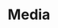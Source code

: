 ---
title: Media
layout: imageNews
permalink: /media/
collection: media
header:
    overlay_image: /assets/images/bg_media.jpg
tag: 언론보도
height : 16.36em
---
